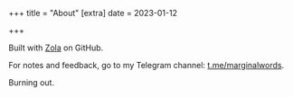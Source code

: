 +++
title = "About"
[extra]
date = 2023-01-12

+++

Built with [Zola](http://getzola.org/) on GitHub.

 For notes and feedback, go to my Telegram channel: [t.me/marginalwords](https://t.me/marginalwords).

Burning out.